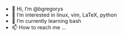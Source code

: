 - 👋 Hi, I’m @bgregorys
- 👀 I’m interested in linux, vim, LaTeX, python
- 🌱 I’m currently learning bash 
- 📫 How to reach me ...

<!---
bgregorys/bgregorys is a ✨ special ✨ repository because its `README.md` (this file) appears on your GitHub profile.
You can click the Preview link to take a look at your changes.
--->
